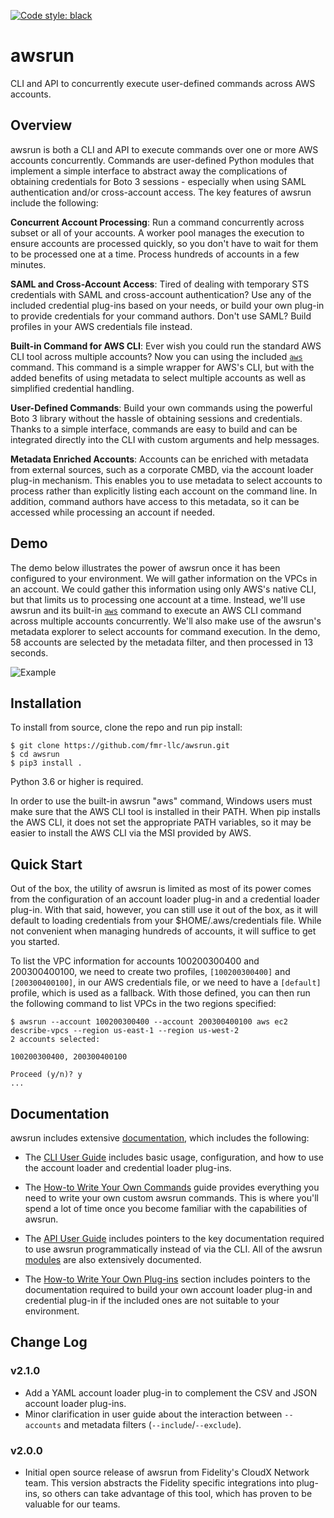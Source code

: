 [![Code style: black](https://img.shields.io/badge/code%20style-black-000000.svg)](https://github.com/psf/black)

# awsrun

CLI and API to concurrently execute user-defined commands across AWS accounts.

## Overview

awsrun is both a CLI and API to execute commands over one or more AWS accounts
concurrently. Commands are user-defined Python modules that implement a simple
interface to abstract away the complications of obtaining credentials for Boto 3
sessions - especially when using SAML authentication and/or cross-account
access. The key features of awsrun include the following:

**Concurrent Account Processing**:
Run a command concurrently across subset or all of your accounts. A worker
pool manages the execution to ensure accounts are processed quickly, so you
don't have to wait for them to be processed one at a time. Process hundreds of
accounts in a few minutes.

**SAML and Cross-Account Access**:
Tired of dealing with temporary STS credentials with SAML and cross-account
authentication? Use any of the included credential plug-ins based on your needs,
or build your own plug-in to provide credentials for your command authors. Don't
use SAML? Build profiles in your AWS credentials file instead.

**Built-in Command for AWS CLI**:
Ever wish you could run the standard AWS CLI tool across multiple accounts?
Now you can using the included [`aws`](https://fmr-llc.github.io/awsrun/commands/aws/aws.html)
command. This command is a simple wrapper for AWS's CLI, but with the added
benefits of using metadata to select multiple accounts as well as simplified
credential handling.

**User-Defined Commands**:
Build your own commands using the powerful Boto 3 library without the hassle
of obtaining sessions and credentials. Thanks to a simple interface, commands
are easy to build and can be integrated directly into the CLI with custom
arguments and help messages.

**Metadata Enriched Accounts**:
Accounts can be enriched with metadata from external sources, such as a
corporate CMBD, via the account loader plug-in mechanism. This enables you to
use metadata to select accounts to process rather than explicitly listing each
account on the command line. In addition, command authors have access to this
metadata, so it can be accessed while processing an account if needed.

## Demo

The demo below illustrates the power of awsrun once it has been configured to
your environment. We will gather information on the VPCs in an account. We
could gather this information using only AWS's native CLI, but that limits us
to processing one account at a time. Instead, we'll use awsrun and its built-in
[`aws`](https://fmr-llc.github.io/awsrun/commands/aws/aws.html) command to
execute an AWS CLI command across multiple accounts concurrently. We'll also
make use of the awsrun's metadata explorer to select accounts for command 
execution. In the demo, 58 accounts are selected by the metadata filter, and
then processed in 13 seconds.

![Example](https://fmr-llc.github.io/awsrun/demo.svg)

## Installation

To install from source, clone the repo and run pip install:

    $ git clone https://github.com/fmr-llc/awsrun.git
    $ cd awsrun
    $ pip3 install .

Python 3.6 or higher is required.

In order to use the built-in awsrun "aws" command, Windows users must make sure
that the AWS CLI tool is installed in their PATH. When pip installs the AWS CLI,
it does not set the appropriate PATH variables, so it may be easier to install
the AWS CLI via the MSI provided by AWS.

## Quick Start

Out of the box, the utility of awsrun is limited as most of its power comes from
the configuration of an account loader plug-in and a credential loader plug-in.
With that said, however, you can still use it out of the box, as it will default
to loading credentials from your $HOME/.aws/credentials file. While not convenient
when managing hundreds of accounts, it will suffice to get you started.

To list the VPC information for accounts 100200300400 and 200300400100, we need to
create two profiles, `[100200300400]` and `[200300400100]`, in our AWS credentials
file, or we need to have a `[default]` profile, which is used as a fallback. With
those defined, you can then run the following command to list VPCs in the two
regions specified:

    $ awsrun --account 100200300400 --account 200300400100 aws ec2 describe-vpcs --region us-east-1 --region us-west-2
    2 accounts selected:

    100200300400, 200300400100

    Proceed (y/n)? y
    ...

## Documentation

awsrun includes extensive [documentation](https://fmr-llc.github.io/awsrun/), which
includes the following:

* The [CLI User Guide](https://fmr-llc.github.io/awsrun/#cli-usage) includes basic
  usage, configuration, and how to use the account loader and credential loader
  plug-ins.

* The [How-to Write Your Own Commands](https://fmr-llc.github.io/awsrun/#user-defined-commands)
  guide provides everything you need to write your own custom awsrun commands. This is
  where you'll spend a lot of time once you become familiar with the capabilities of
  awsrun.

* The [API User Guide](https://fmr-llc.github.io/awsrun/#api-usage) includes pointers
  to the key documentation required to use awsrun programmatically instead of via the
  CLI. All of the awsrun [modules](https://fmr-llc.github.io/awsrun/#header-submodules)
  are also extensively documented.
  
* The [How-to Write Your Own Plug-ins](https://fmr-llc.github.io/awsrun/#user-defined-plug-ins)
  section includes pointers to the documentation required to build your own account
  loader plug-in and credential plug-in if the included ones are not suitable to your
  environment.
  
## Change Log

### v2.1.0

* Add a YAML account loader plug-in to complement the CSV and JSON account
  loader plug-ins.
* Minor clarification in user guide about the interaction between `--accounts` and
  metadata filters (`--include`/`--exclude`).

### v2.0.0

* Initial open source release of awsrun from Fidelity's CloudX Network team. This
  version abstracts the Fidelity specific integrations into plug-ins, so others
  can take advantage of this tool, which has proven to be valuable for our teams.
